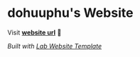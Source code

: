 
# dohuuphu's Website

Visit **[website url](#)** 🚀

_Built with [Lab Website Template](https://greene-lab.gitbook.io/lab-website-template-docs)_
